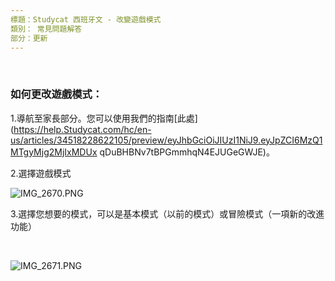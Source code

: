 ```yaml
---
標題：Studycat 西班牙文 - 改變遊戲模式
類別： 常見問題解答
部分：更新
---
```

 


### **如何更改遊戲模式：**


1\.導航至家長部分。您可以使用我們的指南[此處](https://help.Studycat.com/hc/en-us/articles/34518228622105/preview/eyJhbGciOiJIUzI1NiJ9.eyJpZCI6MzQ1MTgyMjg2MjIxMDUx qDuBHBNv7tBPGmmhqN4EJUGeGWJE)。


2\.選擇遊戲模式


  
![IMG_2670.PNG](https://help.Studycat.com/hc/article_attachments/34771475427225)


3\.選擇您想要的模式，可以是基本模式（以前​​的模式）或冒險模式（一項新的改進功能）


 


![IMG_2671.PNG](https://help.Studycat.com/hc/article_attachments/34771498307353)